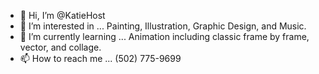 - 👋 Hi, I’m @KatieHost
- 👀 I’m interested in ... Painting, Illustration, Graphic Design, and Music.
- 🌱 I’m currently learning ... Animation including classic frame by frame, vector, and collage. 
- 📫 How to reach me ... (502) 775-9699

<!---
KatieHost/KatieHost is a ✨ special ✨ repository because its `README.md` (this file) appears on your GitHub profile.
You can click the Preview link to take a look at your changes.
--->
